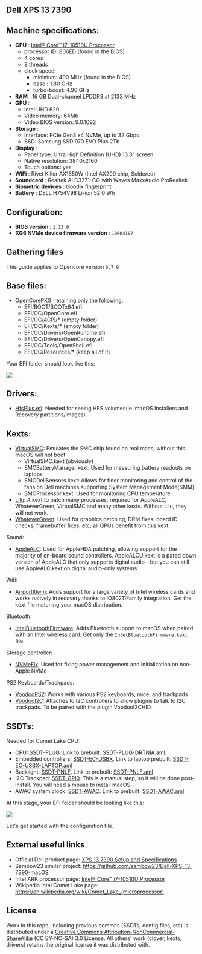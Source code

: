 Dell XPS 13 7390
---

Machine specifications:
---
- **CPU** : [Intel® Core™ i7-10510U Processor](https://ark.intel.com/content/www/us/en/ark/products/196449/intel-core-i710510u-processor-8m-cache-up-to-4-90-ghz.html)
  - processor ID: 806ED (found in the BIOS)
  - 4 cores
  - 8 threads
  - clock speed: 
    - minimum: 400 MHz (found in the BIOS)
    - base : 1.80 GHz 
    - turbo-boost: 4.90 GHz
- **RAM** : 16 GB Dual-channel LPDDR3 at 2133 MHz
- **GPU** : 
  - Intel UHD 620
  - Video memory: 64Mb
  - Video BIOS version: 9.0.1092
- **Storage** : 
  - Interface: PCIe Gen3 x4 NVMe, up to 32 Gbps
  - SSD: Samsung SSD 970 EVO Plus 2Tb
- **Display** : 
  - Panel type: Ultra High Definition (UHD) 13.3" screen
  - Native resolution: 3840x2160 
  - Touch options: yes
- **WiFi** : Rivet Killer AX1650W (Intel AX200 chip, Soldered)
- **Soundcard** : Realtek ALC3271-CG with Waves MaxxAudio ProRealtek
- **Biometric devices** : Goodix fingerprint
- **Battery** : DELL H754V98 Li-ion 52.0 Wh

Configuration:
---
- **BIOS version** : `1.13.0`
- **XG6 NVMe device firmware version** : `10604107`

Gathering files
---

This guide applies to Opencore version `0.7.9`

Base files:
----

- [OpenCorePKG](https://github.com/acidanthera/OpenCorePkg/releases/), retaining only the following:
  - EFI/BOOT/BOOTx64.efi
  - EFI/OC/OpenCore.efi
  - EFI/OC/ACPI/* (empty folder)
  - EFI/OC/Kexts/* (empty folder)
  - EFI/OC/Drivers/OpenRuntime.efi
  - EFI/OC/Drivers/OpenCanopy.efi
  - EFI/OC/Tools/OpenShell.efi
  - EFI/OC/Resources/* (keep all of it)

Your EFI folder should look like this:

<img src="https://i.imgur.com/LqptJp3.png"/>

Drivers:
----
- [HfsPlus.efi](https://github.com/acidanthera/OcBinaryData/blob/master/Drivers/HfsPlus.efi): Needed for seeing HFS volumes(ie. macOS Installers and Recovery partitions/images).

Kexts:
----

- [VirtualSMC](https://github.com/acidanthera/VirtualSMC/releases): Emulates the SMC chip found on real macs, without this macOS will not boot
  - VirtualSMC.kext (obviously)
  - SMCBatteryManager.kext: Used for measuring battery readouts on laptops
  - SMCDellSensors.kext: Allows for finer monitoring and control of the fans on Dell machines supporting System Management Mode(SMM)
  - SMCProcessor.kext: Used for monitoring CPU temperature
- [Lilu](https://github.com/acidanthera/Lilu/releases): A kext to patch many processes, required for AppleALC, WhateverGreen, VirtualSMC and many other kexts. Without Lilu, they will not work.
- [WhateverGreen](https://github.com/acidanthera/WhateverGreen/releases): Used for graphics patching, DRM fixes, board ID checks, framebuffer fixes, etc; all GPUs benefit from this kext.

Sound:
- [AppleALC](https://github.com/acidanthera/AppleALC/releases): Used for AppleHDA patching, allowing support for the majority of on-board sound controllers. AppleALCU.kext is a pared down version of AppleALC that only supports digital audio - but you can still use AppleALC.kext on digital audio-only systems

Wifi:
- [AirportItlwm](https://github.com/OpenIntelWireless/itlwm/releases): Adds support for a large variety of Intel wireless cards and works natively in recovery thanks to IO80211Family integration. Get the kext file matching your macOS distribution.

Bluetooth:
- [IntelBluetoothFirmware](https://github.com/OpenIntelWireless/IntelBluetoothFirmware/releases): Adds Bluetooth support to macOS when paired with an Intel wireless card. Get only the `IntelBluetoothFirmware.kext` file.

Storage controller:
- [NVMeFix](https://github.com/acidanthera/NVMeFix/releases): Used for fixing power management and initialization on non-Apple NVMe

PS2 Keyboards/Trackpads:
- [VoodooPS2](https://github.com/acidanthera/VoodooPS2/releases): Works with various PS2 keyboards, mice, and trackpads
- [VoodooI2C](https://github.com/VoodooI2C/VoodooI2C/releases): Attaches to I2C controllers to allow plugins to talk to I2C trackpads. To be paired with the plugin VoodooI2CHID.

SSDTs:
----
Needed for Comet Lake CPU:

- CPU: [SSDT-PLUG](https://dortania.github.io/Getting-Started-With-ACPI/Universal/plug.html). Link to prebuilt: [SSDT-PLUG-DRTNIA.aml](https://github.com/dortania/Getting-Started-With-ACPI/blob/master/extra-files/compiled/SSDT-PLUG-DRTNIA.aml).
- Embedded controllers: [SSDT-EC-USBX](https://dortania.github.io/Getting-Started-With-ACPI/Universal/ec-fix.html). Link to laptop prebuilt: [SSDT-EC-USBX-LAPTOP.aml](https://github.com/dortania/Getting-Started-With-ACPI/blob/master/extra-files/compiled/SSDT-EC-USBX-LAPTOP.aml)
- Backlight: [SSDT-PNLF](https://dortania.github.io/Getting-Started-With-ACPI/Laptops/backlight.html). Link to prebuilt: [SSDT-PNLF.aml](https://github.com/dortania/Getting-Started-With-ACPI/blob/master/extra-files/compiled/SSDT-PNLF.aml)
- I2C Trackpad: [SSDT-GPI0](https://dortania.github.io/Getting-Started-With-ACPI/Laptops/trackpad.html). This is a manual step, so it will be done post-install. You will need a mouse to install macOS.
- AWAC system clock: [SSDT-AWAC](https://dortania.github.io/Getting-Started-With-ACPI/Universal/awac.html). Link to prebuilt: [SSDT-AWAC.aml](https://github.com/dortania/Getting-Started-With-ACPI/blob/master/extra-files/compiled/SSDT-AWAC.aml)


At this stage, your EFI folder should be looking like this:

<img src="https://i.imgur.com/BpuXThZ.png"/>

Let's get started with the configuration file.

External useful links
---
- Official Dell product page: [XPS 13 7390 Setup and Specifications](https://www.dell.com/support/manuals/en-us/xps-13-7390-laptop/xps-7390-setup-and-specifications/specifications-of-xps-13-7390?guid=guid-7c9f07ce-626e-44ca-be3a-a1fb036413f9&lang=en-us)
- Sambow23 similar project: https://github.com/sambow23/Dell-XPS-13-7390-macOS
- Intel ARK processor page: [Intel® Core™ i7-10510U Processor](https://ark.intel.com/content/www/us/en/ark/products/196449/intel-core-i710510u-processor-8m-cache-up-to-4-90-ghz.html)
- Wikipedia Intel Comet Lake page: https://en.wikipedia.org/wiki/Comet_Lake_(microprocessor)

License
-----

Work in this repo, including previous commits (SSDTs, config files, etc) is distributed under a [Creative Commons Attribution-NonCommercial-ShareAlike](https://creativecommons.org/licenses/by-nc-sa/3.0/) (CC BY-NC-SA) 3.0 License. All others' work (clover, kexts, drivers) retains the original license it was distributed with.

